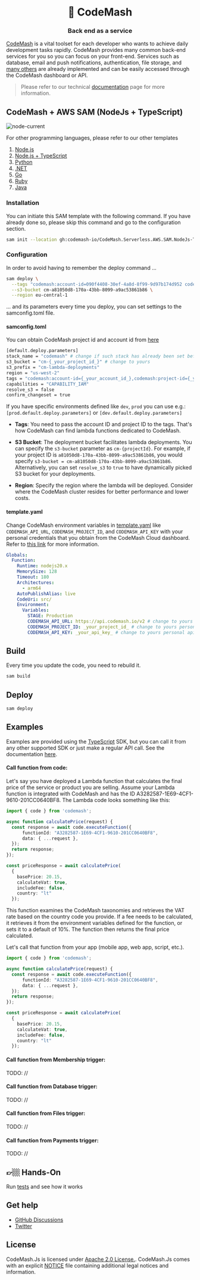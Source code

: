 <h1 align="center" style="border-bottom: none;">🚀 CodeMash</h1>
<h3 align="center">Back end as a service</h3>

[CodeMash](https://codemash.io) is a vital toolset for each developer who wants to achieve daily development tasks rapidly. CodeMash provides many common back-end services for you so you can focus on your front-end. Services such as database, email and push notifications, authentication, file storage, and [many others](https://docs.codemash.io/dashboard/register-at-codemash) are already implemented and can be easily accessed through the CodeMash dashboard or API.

> Please refer to our technical [documentation](https://docs.codemash.io) page for more information.

## CodeMash + AWS SAM (NodeJs + TypeScript)

![node-current](https://img.shields.io/badge/Node-%3E=20-success?style=for-the-badge&logo=node)

For other programming languages, please refer to our other templates

1. [Node.js](https://github.com/codemash-io/CodeMash.Serverless.AWS.SAM.NodeJs-TS)
2. [Node.js + TypeScript](https://github.com/codemash-io/CodeMash.Serverless.AWS.SAM.NodeJs-TS)
3. [Python](https://github.com/codemash-io/CodeMash.Serverless.AWS.SAM.Python)
4. [.NET](https://github.com/codemash-io/CodeMash.Serverless.AWS.SAM.NET)
5. [Go](https://github.com/codemash-io/CodeMash.Serverless.AWS.SAM.Go)
6. [Ruby](https://github.com/codemash-io/CodeMash.Serverless.AWS.SAM.Ruby)
7. [Java](https://github.com/codemash-io/CodeMash.Serverless.AWS.SAM.Java)

### Installation

You can initiate this SAM template with the following command. If you have already done so, please skip this command and go to the configuration section.

```bash
sam init --location gh:codemash-io/CodeMash.Serverless.AWS.SAM.NodeJs-TS
```

### Configuration

In order to avoid having to remember the deploy command ...

```bash
sam deploy \
  --tags "codemash:account-id=090f4408-30ef-4a8d-8f99-9d97b174d952 codemash:project-id=a81050d8-170a-43bb-8099-a9ac53861b86" \
  --s3-bucket cm-a81050d8-170a-43bb-8099-a9ac53861b86 \
  --region eu-central-1
```

... and its parameters every time you deploy, you can set settings to the samconfig.toml file.

#### samconfig.toml

You can obtain CodeMash project id and account id from [here](https://docs.codemash.io/api/prerequisites)

```bash
[default.deploy.parameters]
stack_name = "codemash" # change if such stack has already been set before
s3_bucket = "cm-{_your_project_id_}" # change to yours
s3_prefix = "cm-lambda-deployments"
region = "us-west-2"
tags = "codemash:account-id={_your_account_id_},codemash:project-id={_your_project_id_}" # change to yours
capabilities = "CAPABILITY_IAM"
resolve_s3 = false
confirm_changeset = true
```

If you have specific environments defined like `dev`, `prod` you can use e.g.: `[prod.default.deploy.parameters]` or `[dev.default.deploy.parameters]`

- **Tags**: You need to pass the account ID and project ID to the tags. That's how CodeMash can find lambda functions dedicated to CodeMash.

- **S3 Bucket**: The deployment bucket facilitates lambda deployments. You can specify the `s3-bucket` parameter as `cm-{projectId}`. For example, if your project ID is `a81050d8-170a-43bb-8099-a9ac53861b86`, you would specify `s3-bucket = cm-a81050d8-170a-43bb-8099-a9ac53861b86`. Alternatively, you can set `resolve_s3` to `true` to have dynamically picked S3 bucket for your deployments.

- **Region**: Specify the region where the lambda will be deployed. Consider where the CodeMash cluster resides for better performance and lower costs.

#### template.yaml

Change CodeMash environment variables in [template.yaml](template.yaml) like `CODEMASH_API_URL`, `CODEMASH_PROJECT_ID`, and `CODEMASH_API_KEY` with your personal credentials that you obtain from the CodeMash Cloud dashboard. Refer to [this link](https://docs.codemash.io/api/prerequisites) for more information.

```yaml
Globals:
  Function:
    Runtime: nodejs20.x
    MemorySize: 128
    Timeout: 180
    Architectures:
      - arm64
    AutoPublishAlias: live
    CodeUri: src/
    Environment:
      Variables:
        STAGE: Production
        CODEMASH_API_URL: https://api.codemash.io/v2 # change to yours personal url
        CODEMASH_PROJECT_ID: _your_project_id_ # change to yours personal project id
        CODEMASH_API_KEY: _your_api_key_ # change to yours personal api key
```

## Build

Every time you update the code, you need to rebuild it.

```bash
sam build
```

## Deploy

```bash
sam deploy
```

## Examples

Examples are provided using the [TypeScript](https://docs.codemash.io/sdk/typescript) SDK, but you can call it from any other supported SDK or just make a regular API call. See the documentation [here](https://docs.codemash.io/sdk).

#### Call function from code:

Let's say you have deployed a Lambda function that calculates the final price of the service or product you are selling.
Assume your Lambda function is integrated with CodeMash and has the ID A3282587-1E69-4CF1-9610-201CC0640BF8.
The Lambda code looks something like this:

```ts
import { code } from 'codemash';

async function calculatePrice(request) {
  const response = await code.executeFunction({
      functionId: "A3282587-1E69-4CF1-9610-201CC0640BF8",
      data: { ...request },
  });
  return response;
});

const priceResponse = await calculatePrice(
  {
    basePrice: 20.15,
    calculateVat: true,
    includeFee: false,
    country: "lt"
  });
```

This function examines the CodeMash taxonomies and retrieves the VAT rate based on the country code you provide.
If a fee needs to be calculated, it retrieves it from the environment variables defined for the function, or sets it to a default of 10%.
The function then returns the final price calculated.

Let's call that function from your app (mobile app, web app, script, etc.).

```ts
import { code } from 'codemash';

async function calculatePrice(request) {
  const response = await code.executeFunction({
      functionId: "A3282587-1E69-4CF1-9610-201CC0640BF8",
      data: { ...request },
  });
  return response;
});

const priceResponse = await calculatePrice(
  {
    basePrice: 20.15,
    calculateVat: true,
    includeFee: false,
    country: "lt"
  });
```

#### Call function from Membership trigger:

TODO: //

#### Call function from Database trigger:

TODO: //

#### Call function from Files trigger:

TODO: //

#### Call function from Payments trigger:

TODO: //

## 👉🏼 Hands-On

Run [tests](./CONTRIBUTING.md#tests) and see how it works

## Get help

- [GitHub Discussions](https://github.com/codemash-io/CodeMash.Js/discussions)
- [Twitter](https://twitter.com/codemash_io)

## License

CodeMash.Js is licensed under [Apache 2.0 License.](LICENSE). CodeMash.Js comes with an explicit [NOTICE](notice) file containing additional legal notices and information.
